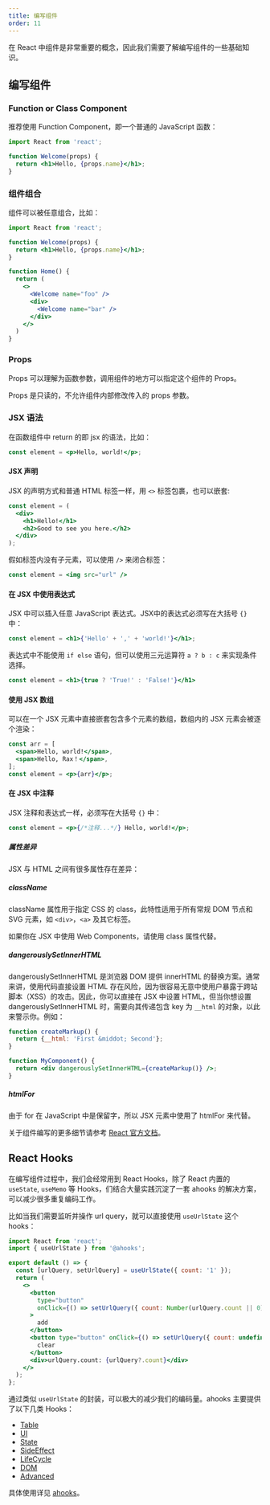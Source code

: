 ```yaml
---
title: 编写组件
order: 11
---
```


在 React 中组件是非常重要的概念，因此我们需要了解编写组件的一些基础知识。

## 编写组件

### Function or Class Component

推荐使用 Function Component，即一个普通的 JavaScript 函数：

```jsx
import React from 'react';

function Welcome(props) {
  return <h1>Hello, {props.name}</h1>;
}
```

### 组件组合

组件可以被任意组合，比如：

```jsx
import React from 'react';

function Welcome(props) {
  return <h1>Hello, {props.name}</h1>;
}

function Home() {
  return (
    <>
      <Welcome name="foo" />
      <div>
        <Welcome name="bar" />
      </div>
    </>
  )
}
```

### Props

Props 可以理解为函数参数，调用组件的地方可以指定这个组件的 Props。

Props 是只读的，不允许组件内部修改传入的 props 参数。

### JSX 语法

在函数组件中 return 的即 jsx 的语法，比如：

```jsx
const element = <p>Hello, world!</p>;
```

#### JSX 声明

JSX 的声明方式和普通 HTML 标签一样，用 `<>` 标签包裹，也可以嵌套:

```jsx
const element = (
  <div>
    <h1>Hello!</h1>
    <h2>Good to see you here.</h2>
  </div>
);
```

假如标签内没有子元素，可以使用 `/>` 来闭合标签：

```jsx
const element = <img src="url" />
```

####  在 JSX 中使用表达式

JSX 中可以插入任意 JavaScript 表达式。JSX中的表达式必须写在大括号 `{}` 中：

```jsx
const element = <h1>{'Hello' + ',' + 'world!'}</h1>;
```

表达式中不能使用 `if else` 语句，但可以使用三元运算符 `a ? b : c` 来实现条件选择。

```jsx
const element = <h1>{true ? 'True!' : 'False!'}</h1>
```

#### 使用 JSX 数组

可以在一个 JSX 元素中直接嵌套包含多个元素的数组，数组内的 JSX 元素会被逐个渲染：

```jsx
const arr = [
  <span>Hello, world!</span>,
  <span>Hello, Rax！</span>,
];
const element = <p>{arr}</p>;
```

#### 在 JSX 中注释

JSX 注释和表达式一样，必须写在大括号 `{}` 中：

```jsx
const element = <p>{/*注释...*/} Hello, world!</p>;
```

##### 属性差异

JSX 与 HTML 之间有很多属性存在差异：

##### className

className 属性用于指定 CSS 的 class，此特性适用于所有常规 DOM 节点和 SVG 元素，如 `<div>`，`<a>` 及其它标签。

如果你在 JSX 中使用 Web Components，请使用 class 属性代替。

##### dangerouslySetInnerHTML

dangerouslySetInnerHTML 是浏览器 DOM 提供 innerHTML 的替换方案。通常来讲，使用代码直接设置 HTML 存在风险，因为很容易无意中使用户暴露于跨站脚本（XSS）的攻击。因此，你可以直接在 JSX 中设置 HTML，但当你想设置 dangerouslySetInnerHTML 时，需要向其传递包含 key 为 `__html` 的对象，以此来警示你。例如：

```jsx
function createMarkup() {
  return {__html: 'First &middot; Second'};
}

function MyComponent() {
  return <div dangerouslySetInnerHTML={createMarkup()} />;
}
```

##### htmlFor

由于 for 在 JavaScript 中是保留字，所以 JSX 元素中使用了 htmlFor 来代替。

关于组件编写的更多细节请参考 [React 官方文档](https://reactjs.org/docs/state-and-lifecycle.html)。

## React Hooks

在编写组件过程中，我们会经常用到 React Hooks，除了 React 内置的 `useState`, `useMemo` 等 Hooks，们结合大量实践沉淀了一套 ahooks 的解决方案，可以减少很多重复编码工作。

比如当我们需要监听并操作 url query，就可以直接使用 `useUrlState` 这个 hooks：

```jsx
import React from 'react';
import { useUrlState } from '@ahooks';

export default () => {
  const [urlQuery, setUrlQuery] = useUrlState({ count: '1' });
  return (
    <>
      <button
        type="button"
        onClick={() => setUrlQuery({ count: Number(urlQuery.count || 0) + 1 })}
      >
        add
      </button>
      <button type="button" onClick={() => setUrlQuery({ count: undefined })}>
        clear
      </button>
      <div>urlQuery.count: {urlQuery?.count}</div>
    </>
  );
};
```

通过类似 `useUrlState` 的封装，可以极大的减少我们的编码量。ahooks 主要提供了以下几类 Hooks：

* [Table](https://ahooks.js.org/zh-CN/hooks/table/use-fusion-table)
* [UI](https://ahooks.js.org/zh-CN/hooks/ui/use-drop)
* [State](https://ahooks.js.org/zh-CN/hooks/state/use-boolean)
* [SideEffect](https://ahooks.js.org/zh-CN/hooks/life-cycle/use-debounce-effect)
* [LifeCycle](https://ahooks.js.org/zh-CN/hooks/life-cycle/use-debounce-effect)
* [DOM](https://ahooks.js.org/zh-CN/hooks/dom/use-click-away)
* [Advanced](https://ahooks.js.org/zh-CN/hooks/advanced/use-creation)

具体使用详见 [ahooks](https://ahooks.js.org)。
